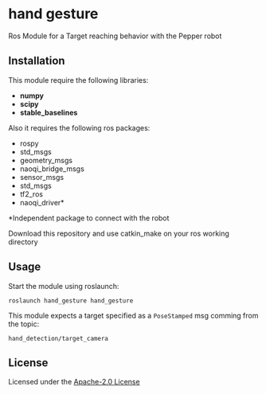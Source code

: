 # hand gesture
Ros Module for a Target reaching behavior with the Pepper robot

## Installation

This module require the following libraries:
- **numpy**
- **scipy**
- **stable_baselines**
  
Also it requires the following ros packages:
- rospy
- std_msgs
- geometry_msgs
- naoqi_bridge_msgs
- sensor_msgs
- std_msgs
- tf2_ros
- naoqi_driver*
  
*Independent package to connect with the robot
  
Download this repository and use catkin_make on your ros working directory

## Usage

Start the module using roslaunch:
```
roslaunch hand_gesture hand_gesture 
```

This module expects a target specified as a `PoseStamped` msg comming from the topic:
```
hand_detection/target_camera
```

## License
Licensed under the [Apache-2.0 License](https://github.com/arturocuma/hand_gesture/blob/develop/LICENSE)

